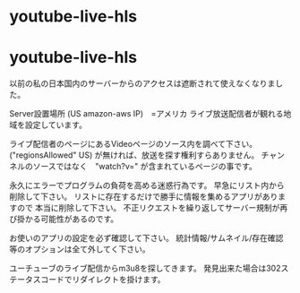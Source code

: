 # youtube-live-hls #

# youtube-live-hls #

以前の私の日本国内のサーバーからのアクセスは遮断されて使えなくなりました。

Server設置場所 (US amazon-aws IP)　=アメリカ
ライブ放送配信者が観れる地域を設定しています。

ライブ配信者のページにあるVideoページのソース内を調べて下さい。("regionsAllowed" US) が無ければ、放送を探す権利すらありません。
チャンネルのソースではなく　"watch?v=" が含まれているページの事です。

永久にエラーでプログラムの負荷を高める迷惑行為です。
早急にリスト内から削除して下さい。
リストに存在するだけで勝手に情報を集めるアプリがありますので
本当に削除して下さい。
不正リクエストを繰り返してサーバー規制が再び掛かる可能性があるのです。

お使いのアプリの設定を必ず確認して下さい。
統計情報/サムネイル/存在確認　等のオプションは全て外してく下さい。


ユーチューブのライブ配信からm3u8を探してきます。
発見出来た場合は302ステータスコードでリダイレクトを掛けます。

